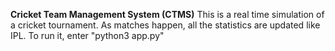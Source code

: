 **Cricket Team Management System (CTMS)**
This is a real time simulation of a cricket tournament. As matches happen, all the statistics are updated like IPL.
To run it, enter  "python3 app.py"
